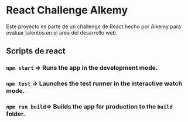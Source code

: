 # React Challenge Alkemy

Este proyecto es parte de un challenge de React hecho por Alkemy para evaluar talentos en el area del desarrollo web. 

## Scripts de react

### `npm start` => Runs the app in the development mode.

### `npm test` => Launches the test runner in the interactive watch mode.

### `npm run build`=> Builds the app for production to the `build` folder.


